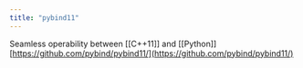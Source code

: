 ```yaml
---
title: "pybind11"
---
```


Seamless operability between [[C++11]] and [[Python]]
[https://github.com/pybind/pybind11/](https://github.com/pybind/pybind11/)
